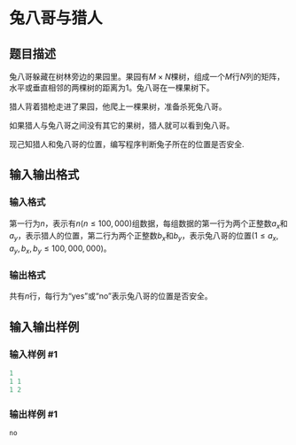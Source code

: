 # 兔八哥与猎人

## 题目描述

兔八哥躲藏在树林旁边的果园里。果园有$M \times N$棵树，组成一个$M$行$N$列的矩阵，水平或垂直相邻的两棵树的距离为$1$。兔八哥在一棵果树下。

猎人背着猎枪走进了果园，他爬上一棵果树，准备杀死兔八哥。

如果猎人与兔八哥之间没有其它的果树，猎人就可以看到兔八哥。

现己知猎人和兔八哥的位置，编写程序判断兔子所在的位置是否安全.

## 输入输出格式

### 输入格式

第一行为$n$，表示有$n(n ≤ 100,000)$组数据，每组数据的第一行为两个正整数$a_x$和$a_y$，表示猎人的位置，第二行为两个正整数$b_x$和$b_y$，表示兔八哥的位置$(1 ≤ a_x, a_y, b_x, b_y ≤ 100,000,000)$。

### 输出格式

共有$n$行，每行为“yes”或“no”表示兔八哥的位置是否安全。

## 输入输出样例

### 输入样例 #1

```cpp
1
1 1
1 2
```


### 输出样例 #1

```cpp
no
```


